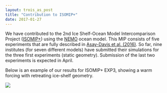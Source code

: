 ```yaml
---
layout: trois_as_post
title: "Contribution to ISOMIP+"
date: 2017-01-27
---
```


We have contributed to the 2nd Ice Shelf-Ocean Model Intercomparison Project ([ISOMIP+][1]) using the [NEMO][2] ocean model. This MIP consists of five experiments that are fully described in [Asay-Davis et al. (2016)][3]. So far, nine institutes (for seven different models) have submitted  their simulations for the three first experiments (static geometry). Submission of the last two experiments is expected in April.

Below is an example of our results for ISOMIP+ EXP3, showing a warm forcing with retreating ice-shelf geometry.

![]({{site.url}}projects_dir/img/movie_temperatureXZ_Ocean3_COM.gif)

[1]: http://www.climate-cryosphere.org/activities/targeted/153-misomip/1413-isomip-plus
[2]: http://www.nemo-ocean.eu
[3]: http://www.geosci-model-dev.net/9/2471/2016/gmd-9-2471-2016.html
